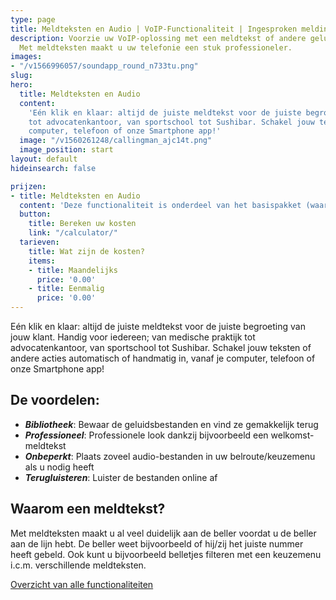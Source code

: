 ```yaml
---
type: page
title: Meldteksten en Audio | VoIP-Functionaliteit | Ingesproken meldingen
description: Voorzie uw VoIP-oplossing met een meldtekst of andere geluidsbestanden.
  Met meldteksten maakt u uw telefonie een stuk professioneler.
images:
- "/v1566996057/soundapp_round_n733tu.png"
slug: 
hero:
  title: Meldteksten en Audio
  content: 
    'Eén klik en klaar: altijd de juiste meldtekst voor de juiste begroeting van jouw klant. Handig voor iedereen; van medische praktijk
    tot advocatenkantoor, van sportschool tot Sushibar. Schakel jouw teksten of andere acties automatisch of handmatig in, vanaf je
    computer, telefoon of onze Smartphone app!'
  image: "/v1560261248/callingman_ajc14t.png"
  image_position: start
layout: default
hideinsearch: false

prijzen:
- title: Meldteksten en Audio
  content: 'Deze functionaliteit is onderdeel van het basispakket (waar u €7,50 excl. BTW voor betaalt).'
  button:
    title: Bereken uw kosten
    link: "/calculator/"
  tarieven:
    title: Wat zijn de kosten?
    items:
    - title: Maandelijks
      price: '0.00'
    - title: Eenmalig
      price: '0.00'
---
```

Eén klik en klaar: altijd de juiste meldtekst voor de juiste begroeting van jouw klant. Handig voor iedereen; van medische praktijk tot advocatenkantoor, van sportschool tot Sushibar. Schakel jouw teksten of andere acties automatisch of handmatig in, vanaf je computer, telefoon of onze Smartphone app!


## De voordelen:

* **_Bibliotheek_**: Bewaar de geluidsbestanden en vind ze gemakkelijk terug
* **_Professioneel_**: Professionele look dankzij bijvoorbeeld een welkomst-meldtekst
* **_Onbeperkt_**: Plaats zoveel audio-bestanden in uw belroute/keuzemenu als u nodig heeft
* **_Terugluisteren_**: Luister de bestanden online af

## Waarom een meldtekst?

Met meldteksten maakt u al veel duidelijk aan de beller voordat u de beller aan de lijn hebt. De beller weet bijvoorbeeld of hij/zij het juiste nummer heeft gebeld. Ook kunt u bijvoorbeeld belletjes filteren met een keuzemenu i.c.m. verschillende meldteksten.

<a href="/telefonie/functionaliteiten/" class="button">Overzicht van alle functionaliteiten</a>
